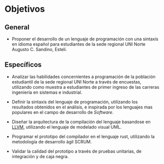 # Objetivos

## General

- Proponer el desarrollo de un lenguaje de programación con una sintaxis en idioma español para estudiantes de la sede regional UNI Norte Augusto C. Sandino, Estelí.

## Específicos
<!-- Evaluar qué opciones hay actualmente al elegir un lenguaje de programación inicial. -->
- Analizar las habilidades concernientes a programación de la población estudiantil de la sede regional UNI Norte a través de encuestas, utilizando como muestra a estudiantes de primer ingreso de las carreras ingeniería en sistemas e industrial.

- Definir la sintaxis del lenguaje de programación, utilizando los resultados obtenidos en el análisis, e inspirada por los lenguajes mas populares en el campo de desarrollo de _Software_.

- Diseñar la arquitectura de la compilación del lenguaje basandose en [LLVM](llvm.org), utilizando el lenguaje de modelado visual UML.

- Programar el prototipo del compilador en el lenguaje rust, utilizando la metodología de desarrollo ágil SCRUM.

- Validar la calidad del prototipo a través de pruebas unitarias, de integración y de caja negra.

<!-- Las pruebas serán en Rust -->

<!--
    1- Preguntar qué palabras vinculan con conceptos de programación.
    2- Pedir que describan un algoritmo o proceso con sus propias palabras.
    3- Llevar una serie de demos o sintaxis de prueba, ver cual se les hace más intuitivo.
      - Evaluar qué tanto comprenden.
-->